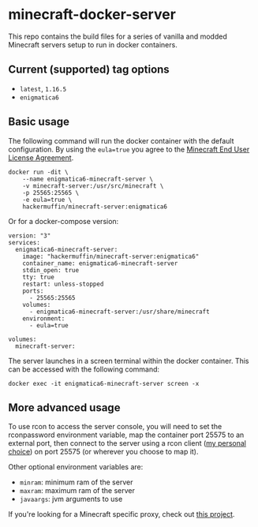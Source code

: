 # minecraft-docker-server

This repo contains the build files for a series of vanilla and modded Minecraft servers setup to run in docker containers.

## Current (supported) tag options
- `latest`, `1.16.5`
- `enigmatica6`

## Basic usage

The following command will run the docker container with the default configuration. By using the `eula=true` you agree to the [Minecraft End User License Agreement](https://www.minecraft.net/en-us/eula). 

``` console
docker run -dit \
    --name enigmatica6-minecraft-server \
    -v minecraft-server:/usr/src/minecraft \
    -p 25565:25565 \
    -e eula=true \
    hackermuffin/minecraft-server:enigmatica6
```

Or for a docker-compose version:

``` console
version: "3"
services:
  enigmatica6-minecraft-server:
    image: "hackermuffin/minecraft-server:enigmatica6"
    container_name: enigmatica6-minecraft-server
    stdin_open: true
    tty: true
    restart: unless-stopped
    ports:
      - 25565:25565
    volumes:
      - enigmatica6-minecraft-server:/usr/share/minecraft
    environment:
      - eula=true

volumes:
  minecraft-server:
```

The server launches in a screen terminal within the docker container. This can be accessed with the following command:
``` console
docker exec -it enigmatica6-minecraft-server screen -x
```

## More advanced usage

To use rcon to access the server console, you will need to set the rconpassword environment variable, map the container port 25575 to an external port, then connect to the server using a rcon client ([my personal choice](https://github.com/Tiiffi/mcrcon)) on port 25575 (or wherever you choose to map it).

Other optional environment variables are:
- `minram`: minimum ram of the server
- `maxram`: maximum ram of the server
- `javaargs`: jvm arguments to use

If you're looking for a Minecraft specific proxy, check out [this project](https://github.com/janispritzkau/minecraft-reverse-proxy).
